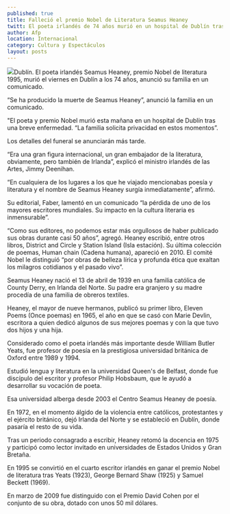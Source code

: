```yaml
---
published: true
title: Falleció el premio Nobel de Literatura Seamus Heaney
twitt: El poeta irlandés de 74 años murió en un hospital de Dublín tras una breve enfermedad.
author: Afp
location: Internacional
category: Cultura y Espectáculos
layout: posts
---
```


![](http://i.imgur.com/Rkn40fam.jpg)Dublín. El poeta irlandés Seamus Heaney, premio Nobel de literatura 1995, murió el viernes en Dublín a los 74 años, anunció su familia en un comunicado.

“Se ha producido la muerte de Seamus Heaney”, anunció la familia en un comunicado.

"El poeta y premio Nobel murió esta mañana en un hospital de Dublín tras una breve enfermedad. “La familia solicita privacidad en estos momentos”.

Los detalles del funeral se anunciarán más tarde.

“Era una gran figura internacional, un gran embajador de la literatura, obviamente, pero también de Irlanda”, explicó el ministro irlandés de las Artes, Jimmy Deenihan.

“En cualquiera de los lugares a los que he viajado mencionabas poesía y literatura y el nombre de Seamus Heaney surgía inmediatamente”, afirmó.

Su editorial, Faber, lamentó en un comunicado “la pérdida de uno de los mayores escritores mundiales. Su impacto en la cultura literaria es inmensurable”.

“Como sus editores, no podemos estar más orgullosos de haber publicado sus obras durante casi 50 años”, agregó. Heaney escribió, entre otros libros, District and Circle y Station Island (Isla estación). Su última colección de poemas, Human chain (Cadena humana), apareció en 2010. El comité Nobel le distinguió “por obras de belleza lírica y profunda ética que exaltan los milagros cotidianos y el pasado vivo”.

Seamus Heaney nació el 13 de abril de 1939 en una familia católica de County Derry, en Irlanda del Norte. Su padre era granjero y su madre procedía de una familia de obreros textiles.

Heaney, el mayor de nueve hermanos, publicó su primer libro, Eleven Poems (Once poemas) en 1965, el año en que se casó con Marie Devlin, escritora a quien dedicó algunos de sus mejores poemas y con la que tuvo dos hijos y una hija.

Considerado como el poeta irlandés más importante desde William Butler Yeats, fue profesor de poesía en la prestigiosa universidad británica de Oxford entre 1989 y 1994.

Estudió lengua y literatura en la universidad Queen's de Belfast, donde fue discípulo del escritor y profesor Philip Hobsbaum, que le ayudó a desarrollar su vocación de poeta.

Esa universidad alberga desde 2003 el Centro Seamus Heaney de poesía.

En 1972, en el momento álgido de la violencia entre católicos, protestantes y el ejército británico, dejó Irlanda del Norte y se estableció en Dublín, donde pasaría el resto de su vida.

Tras un periodo consagrado a escribir, Heaney retomó la docencia en 1975 y participó como lector invitado en universidades de Estados Unidos y Gran Bretaña.

En 1995 se convirtió en el cuarto escritor irlandés en ganar el premio Nobel de literatura tras Yeats (1923), George Bernard Shaw (1925) y Samuel Beckett (1969).

En marzo de 2009 fue distinguido con el Premio David Cohen por el conjunto de su obra, dotado con unos 50 mil dólares.
